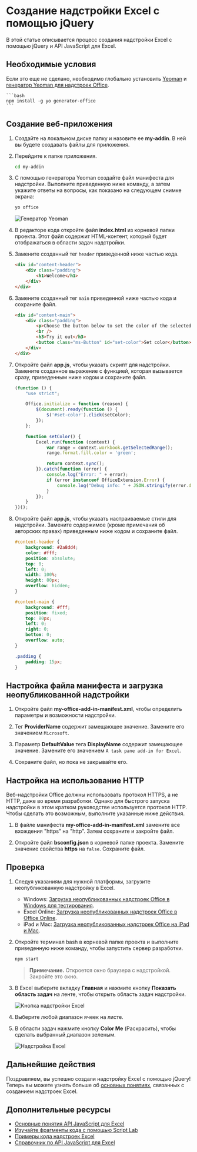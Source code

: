 # <a name="build-an-excel-add-in-using-jquery"></a>Создание надстройки Excel с помощью jQuery

В этой статье описывается процесс создания надстройки Excel с помощью jQuery и API JavaScript для Excel.

## <a name="prerequisites"></a>Необходимые условия

Если это еще не сделано, необходимо глобально установить [Yeoman](https://github.com/yeoman/yo) и [генератор Yeoman для надстроек Office](https://github.com/OfficeDev/generator-office).

    ```bash
    npm install -g yo generator-office
    ```

## <a name="create-the-web-app"></a>Создание веб-приложения

1. Создайте на локальном диске папку и назовите ее **my-addin**. В ней вы будете создавать файлы для приложения.

2. Перейдите к папке приложения.

    ```bash
    cd my-addin
    ```

3. С помощью генератора Yeoman создайте файл манифеста для надстройки. Выполните приведенную ниже команду, а затем укажите ответы на вопросы, как показано на следующем снимке экрана:

    ```bash
    yo office
    ```
    ![Генератор Yeoman](../../images/yo-office-jquery.png)


4. В редакторе кода откройте файл **index.html** из корневой папки проекта. Этот файл содержит HTML-контент, который будет отображаться в области задач надстройки. 
 
5. Замените созданный тег `header` приведенной ниже частью кода.
 
    ```html
    <div id="content-header">
        <div class="padding">
            <h1>Welcome</h1>
        </div>
    </div>
    ```

6. Замените созданный тег `main` приведенной ниже частью кода и сохраните файл.

    ```html
    <div id="content-main">
        <div class="padding">
            <p>Choose the button below to set the color of the selected range to green.</p>
            <br />
            <h3>Try it out</h3>
            <button class="ms-Button" id="set-color">Set color</button>
        </div>
    </div>
    ```

7. Откройте файл **app.js**, чтобы указать скрипт для надстройки. Замените созданное выражение с функцией, которая вызывается сразу, приведенным ниже кодом и сохраните файл.

    ```js
    (function () {
        "use strict";

        Office.initialize = function (reason) {
            $(document).ready(function () {
                $('#set-color').click(setColor);
            });
        };

        function setColor() {
            Excel.run(function (context) {
                var range = context.workbook.getSelectedRange();
                range.format.fill.color = 'green';

                return context.sync();
            }).catch(function (error) {
                console.log("Error: " + error);
                if (error instanceof OfficeExtension.Error) {
                    console.log("Debug info: " + JSON.stringify(error.debugInfo));
                }
            });
        }
    })();
    ```

8. Откройте файл **app.js**, чтобы указать настраиваемые стили для надстройки. Замените содержимое (кроме примечания об авторских правах) приведенным ниже кодом и сохраните файл.

    ```css
    #content-header {
        background: #2a8dd4;
        color: #fff;
        position: absolute;
        top: 0;
        left: 0;
        width: 100%;
        height: 80px; 
        overflow: hidden;
    }

    #content-main {
        background: #fff;
        position: fixed;
        top: 80px;
        left: 0;
        right: 0;
        bottom: 0;
        overflow: auto; 
    }

    .padding {
        padding: 15px;
    }
    ```

## <a name="configure-the-manifest-file-and-sideload-the-add-in"></a>Настройка файла манифеста и загрузка неопубликованной надстройки

1. Откройте файл **my-office-add-in-manifest.xml**, чтобы определить параметры и возможности надстройки. 

2. Тег **ProviderName** содержит замещающее значение. Замените его значением `Microsoft`.

3. Параметр **DefaultValue** тега **DisplayName** содержит замещающее значение. Замените его значением `A task pane add-in for Excel`. 

4. Сохраните файл, но пока не закрывайте его.

## <a name="configure-to-use-http"></a>Настройка на использование HTTP

Веб-надстройки Office должны использовать протокол HTTPS, а не HTTP, даже во время разработки. Однако для быстрого запуска надстройки в этом кратком руководстве используется протокол HTTP. Чтобы сделать это возможным, выполните указанные ниже действия.

1. В файле манифеста **my-office-add-in-manifest.xml** замените все вхождения "https" на "http". Затем сохраните и закройте файл.

2. Откройте файл **bsconfig.json** в корневой папке проекта. Замените значение свойства **https** на `false`. Сохраните файл.


## <a name="try-it-out"></a>Проверка

1. Следуя указаниям для нужной платформы, загрузите неопубликованную надстройку в Excel.

    - Windows: [Загрузка неопубликованных надстроек Office в Windows для тестирования](../testing/create-a-network-shared-folder-catalog-for-task-pane-and-content-add-ins.md).
    - Excel Online: [Загрузка неопубликованных надстроек Office в Office Online](../testing/sideload-office-add-ins-for-testing.md#sideload-an-office-add-in-on-office-online).
    - iPad и Mac: [Загрузка неопубликованных надстроек Office на iPad и Mac](../testing/sideload-an-office-add-in-on-ipad-and-mac.md).

2. Откройте терминал bash в корневой папке проекта и выполните приведенную ниже команду, чтобы запустить сервер разработки.

    ```bash
    npm start
    ```

   > **Примечание.** Откроется окно браузера с надстройкой. Закройте это окно.

3. В Excel выберите вкладку **Главная** и нажмите кнопку **Показать область задач** на ленте, чтобы открыть область задач надстройки.

    ![Кнопка надстройки Excel](../../images/excel_quickstart_addin_2a.png)

4. Выберите любой диапазон ячеек на листе.

5. В области задач нажмите кнопку **Color Me** (Раскрасить), чтобы сделать выбранный диапазон зеленым.

    ![Надстройка Excel](../../images/excel_quickstart_addin_2b.png)

## <a name="next-steps"></a>Дальнейшие действия

Поздравляем, вы успешно создали надстройку Excel с помощью jQuery! Теперь вы можете узнать больше об [основных понятиях](excel-add-ins-core-concepts.md), связанных с созданием надстроек Excel.

## <a name="additional-resources"></a>Дополнительные ресурсы

* [Основные понятия API JavaScript для Excel](excel-add-ins-core-concepts.md)
* [Изучайте фрагменты кода с помощью Script Lab](https://store.office.com/en-001/app.aspx?assetid=WA104380862&ui=en-US&rs=en-001&ad=US&appredirect=false)
* [Примеры кода надстроек Excel](http://dev.office.com/code-samples#?filters=excel,office%20add-ins)
* [Справочник по API JavaScript для Excel](../../reference/excel/excel-add-ins-reference-overview.md)
